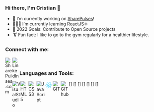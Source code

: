### Hi there, I'm Cristian 👋


- 🔭 I’m currently working on [SharePulses][website]!
- 🧑🏽‍💻 I’m currently learning ReactJS⚛️ 
- 🥅 2022 Goals: Contribute to Open Source projects
- 🏋️ Fun fact: I like to go to the gym regularly for a healthier lifestyle.

### Connect with me:

[<img align="left" alt="SharePulses.com" width="23px" src="https://cdn-icons-png.flaticon.com/128/3178/3178285.png">][website]
[<img align="left" alt="LinkedIn" width="23px" src="https://cdn-icons-png.flaticon.com/128/2626/2626273.png">][linkedin]

<br />

### Languages and Tools:

[<img align="left" alt="VisualStudio" width="26px" src="https://cdn-icons-png.flaticon.com/128/906/906324.png">]
[<img align="left" alt="HTML5" width="26px" src="https://cdn-icons-png.flaticon.com/128/5968/5968267.png">]
[<img align="left" alt="CSS3" width="26px" src="https://cdn-icons-png.flaticon.com/128/919/919826.png">]
[<img align="left" alt="JavaScript" width="26px" src="https://raw.githubusercontent.com/jmnote/z-icons/master/svg/javascript.svg">]
[<img align="left" alt="ReactJS" width="26px" src="https://raw.githubusercontent.com/github/explore/80688e429a7d4ef2fca1e82350fe8e3517d3494d/topics/react/react.png">]
[<img align="left" alt="GIT" width="26px" src="https://raw.githubusercontent.com/jmnote/z-icons/master/svg/git.svg">]
[<img align="left" alt="GIThub" width="26px" src="https://raw.githubusercontent.com/jmnote/z-icons/master/svg/github.svg">]


<br />
<br />

[website]: https://sharepulses.com/
[linkedin]: https://www.linkedin.com/in/cristian-dicu-56a8741a5/
